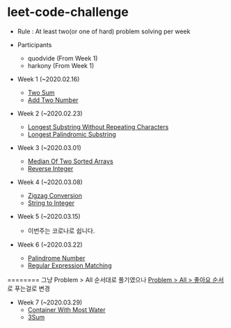 # leet-code-challenge
- Rule : At least two(or one of hard) problem solving per week

- Participants
  - quodvide (From Week 1)
  - harkony (From Week 1)   
  
- Week 1 (~2020.02.16)
  - [Two Sum](https://leetcode.com/problems/two-sum/)
  - [Add Two Number](https://leetcode.com/problems/add-two-numbers/)

- Week 2 (~2020.02.23)
  - [Longest Substring Without Repeating Characters](https://leetcode.com/problems/longest-substring-without-repeating-characters/)
  - [Longest Palindromic Substring](https://leetcode.com/problems/longest-palindromic-substring/)
 
- Week 3 (~2020.03.01)
  - [Median Of Two Sorted Arrays](https://leetcode.com/problems/median-of-two-sorted-arrays/)
  - [Reverse Integer](https://leetcode.com/problems/reverse-integer/)
 
- Week 4 (~2020.03.08)
  - [Zigzag Conversion](https://leetcode.com/problems/zigzag-conversion/)
  - [String to Integer](https://leetcode.com/problems/string-to-integer-atoi/)
 
- Week 5 (~2020.03.15)
  - 이번주는 코로나로 쉽니다.
  
- Week 6 (~2020.03.22)
  - [Palindrome Number](https://leetcode.com/problems/palindrome-number/)
  - [Regular Expression Matching](https://leetcode.com/problems/regular-expression-matching/)
 
======== 그냥 Problem > All 순서대로 풀기였으나 [Problem > All > 좋아요 순서](https://leetcode.com/problemset/all/?listId=79h8rn6)로 푸는걸로 변경 
  
- Week 7 (~2020.03.29)
  - [Container With Most Water](https://leetcode.com/problems/container-with-most-water/)
  - [3Sum](https://leetcode.com/problems/3sum/)
